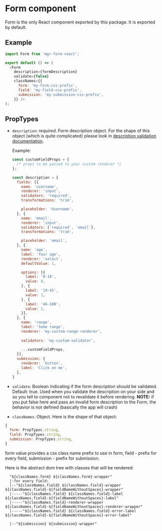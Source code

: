 # Form component
Form is the only React component exported by this package. It is exported by default.

## Example
```js
import Form from 'mgr-form-react';

export default () => (
  <Form
    description={formDescription}
    validate={false}
    classNames={{
      form: 'my-form-css-prefix',
      field: 'my-field-css-prefix',
      submission: 'my-submission-css-prefix',
    }} />
);
```

## PropTypes
* `description`: *required*. Form description object. For the shape of this object (which is quite complicated) please look in [description validation documentation](https://github.com/MGrin/mgr-form-react/tree/master/src/validation/README.md#Description).

  Example:
  ```js
  const customFieldProps = {
    /* props to be passed to your custom renderer */
  };

  const description = {
    fields: [{
      name: 'username',
      renderer: 'input',
      validators: 'required',
      transformations: 'trim',

      placeholder: 'Username',
    }, {
      name: 'email',
      renderer: 'input',
      validators: ['required', 'email'],
      transformations: 'trim',

      placeholder: 'email',
    }, {
      name: 'age',
      label: 'Your age',
      renderer: 'select',
      defaultValue: 1,

      options: [{
        label: '0-18',
        value: 0,
      }, {
        label: '19-45',
        value: 1,
      }, {
        label: '46-100',
        value: 2,
      }],
    }, {
      name: 'range',
      label: 'Some range',
      renderer: 'my-custom-range-renderer',
      
      validators: 'my-custom-validator',
      
      ...customFieldProps,
    }],
    submission: {
      renderer: 'button',
      label: 'Click on me',
    },
  }
  ```
* `validate`: Boolean indicating if the form description should be validated. Default: true. Used when you validate the description on your side and so you tell to component not to revalidate it before rendering. **NOTE:** if you put false here and pass an invalid form description to the Form, the behavior is not defined (basically the app will crash)

* `classNames`: Object. Here is the shape of that object:
```js
{
  form: PropTypes.string,
  field: PropTypes.string,
  submission: PropTypes.string,
}
```

form value provides a css class name prefix to use in form, field - prefix for every field, submission - prefix for submission.

Here is the abstract dom tree with classes that will be rendered:

```
  "${classNames.form} ${classNames.form}-wrapper"
  |-for every field:
  |--"${classNames.field} ${classNames.field}-wrapper ${classNames.field}-${fieldNameWithoutSpaces}-wrapper"
  |-----"${classNames.field} ${classNames.field}-label ${classNames.field}-${fieldNameWithoutSpaces}-label"
  |-----"${classNames.field}-renderer-wrapper ${classNames.field}-${fieldNameWithoutSpaces}-renderer-wrapper"
  |-----"${classNames.field} ${classNames.field}-error-label ${classNames.field}-${fieldNameWithoutSpaces}-error-label"

  |--"${submission} ${submission}-wrapper"
```